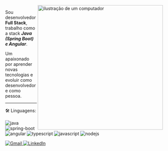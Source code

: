 <img src="https://raw.githubusercontent.com/MicaelliMedeiros/micaellimedeiros/master/image/computer-illustration.png" alt="ilustração de um computador" min-width="400px" max-width="400px" width="400px" align="right">

<p align="left"> 
  Sou desenvolvedor <strong>Full Stack</strong>, trabalho como a stack <i><strong>Java (Spring Boot) e Angular</strong></i>.

  Um apaixonado por aprender novas tecnologias e evoluir como desenvolvedor e como pessoa.
</p>

<hr/>

<p align="left">
  🛠 Linguagens:
  <br/>
  <br/>
  <img alt="java" src="https://img.shields.io/badge/Java-ED8B00?style=for-the-badge&logo=coffeescript&logoColor=white" />
  <img alt="spring-boot" src="https://img.shields.io/badge/Spring%20Boot-6DB33F?style=for-the-badge&logo=spring-boot&logoColor=white" />
  <img alt="angular" src="https://img.shields.io/badge/Angular-DD0031?style=for-the-badge&logo=angular&logoColor=white" />
  <img alt="typescript" src="https://img.shields.io/badge/TypeScript-007ACC?style=for-the-badge&logo=typescript&logoColor=white" />
  <img alt="javascript" src="https://img.shields.io/badge/JavaScript-F7DF1E?style=for-the-badge&logo=javascript&logoColor=black" />
  <img alt="nodejs" src="https://img.shields.io/badge/Node.js-43853D?style=for-the-badge&logo=node.js&logoColor=white" />
</p>

<p align="left">
  <a href="mailto:viniciuspadovam.contato@gmail.com" title="Gmail">
    <img src="https://img.shields.io/badge/-Gmail-FF0000?style=flat-square&labelColor=FF0000&logo=gmail&logoColor=white&link=LINK-DO-SEU-GMAIL" alt="Gmail"/>
  </a>
  <a href="https://www.linkedin.com/in/viniciuspadovam/" title="LinkedIn">
    <img src="https://img.shields.io/badge/-Linkedin-0e76a8?style=flat-square&logo=Linkedin&logoColor=white&link=LINK-DO-SEU-LINKEDIN" alt="LinkedIn"/>
  </a>
</p>
